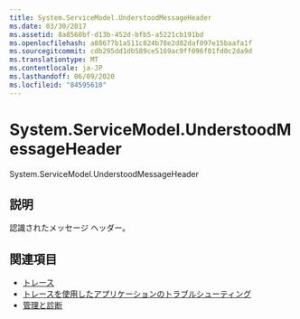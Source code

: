 ```yaml
---
title: System.ServiceModel.UnderstoodMessageHeader
ms.date: 03/30/2017
ms.assetid: 8a8560bf-d13b-452d-bfb5-a5221cb191bd
ms.openlocfilehash: a88677b1a511c824b78e2d82daf097e15baafa1f
ms.sourcegitcommit: cdb295dd1db589ce5169ac9ff096f01fd0c2da9d
ms.translationtype: MT
ms.contentlocale: ja-JP
ms.lasthandoff: 06/09/2020
ms.locfileid: "84595610"
---
```

# <a name="systemservicemodelunderstoodmessageheader"></a>System.ServiceModel.UnderstoodMessageHeader
System.ServiceModel.UnderstoodMessageHeader  
  
## <a name="description"></a>説明  
 認識されたメッセージ ヘッダー。  
  
## <a name="see-also"></a>関連項目

- [トレース](index.md)
- [トレースを使用したアプリケーションのトラブルシューティング](using-tracing-to-troubleshoot-your-application.md)
- [管理と診断](../index.md)
